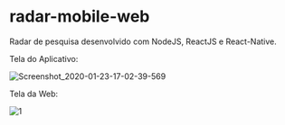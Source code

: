 # radar-mobile-web
Radar de pesquisa desenvolvido com NodeJS, ReactJS e React-Native.

Tela do Aplicativo:

![Screenshot_2020-01-23-17-02-39-569](https://user-images.githubusercontent.com/55992886/73076764-888dbf80-3e9d-11ea-9922-b24cdb8b5730.jpeg)

Tela da Web:

![1](https://user-images.githubusercontent.com/55992886/73076820-a78c5180-3e9d-11ea-8e7b-c3433344e8f9.jpg)

